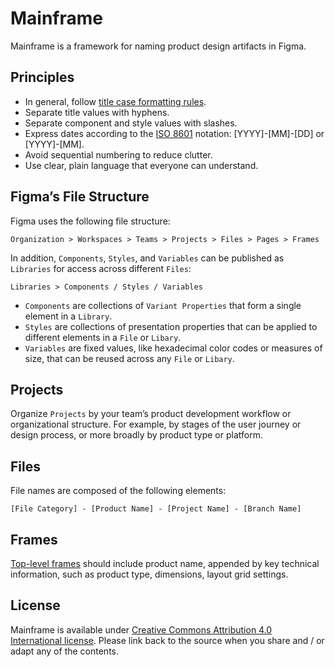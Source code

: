 # Mainframe

Mainframe is a framework for naming product design artifacts in Figma.

## Principles

* In general, follow [title case formatting rules](https://en.wikipedia.org/wiki/Title_case).
* Separate title values with hyphens.
* Separate component and style values with slashes.
* Express dates according to the [ISO 8601](https://www.iso.org/iso-8601-date-and-time-format.html) notation: [YYYY]-[MM]-[DD] or [YYYY]-[MM].
* Avoid sequential numbering to reduce clutter.
* Use clear, plain language that everyone can understand. 

## Figma’s File Structure

Figma uses the following file structure:

```
Organization > Workspaces > Teams > Projects > Files > Pages > Frames
```

In addition, `Components`, `Styles`, and `Variables` can be published as `Libraries` for access across different `Files`:

```
Libraries > Components / Styles / Variables
```

* `Components` are collections of `Variant Properties` that form a single element in a `Library`.
* `Styles` are collections of presentation properties that can be applied to different elements in a `File` or `Libary`.
* `Variables` are fixed values, like hexadecimal color codes or measures of size, that can be reused across any `File` or `Libary`.

## Projects

Organize `Projects` by your team’s product development workflow or organizational structure. For example, by stages of the user journey or design process, or more broadly by product type or platform.

## Files

File names are composed of the following elements:

```
[File Category] - [Product Name] - [Project Name] - [Branch Name]
```

## Frames

[Top-level frames](https://help.figma.com/hc/en-us/articles/360039959014) should include product name, appended by key technical information, such as product type, dimensions, layout grid settings.

## License

Mainframe is available under [Creative Commons Attribution 4.0 International license](https://creativecommons.org/licenses/by/4.0/). Please link back to the source when you share and / or adapt any of the contents.
